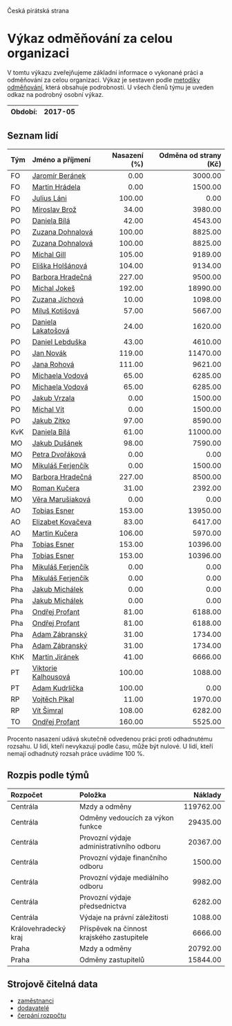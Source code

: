 Česká pirátská strana

Výkaz odměňování za celou organizaci
===========================

V tomtu výkazu zveřejňujeme základní informace o vykonané práci a odměňování
za celou organizaci. Výkaz je sestaven podle [metodiky odměňování][metodika],
která obsahuje podrobnosti. U všech členů týmu je uveden odkaz na podrobný osobní výkaz.

Období:                  | 2017-05
-----------------------  | --------------------


Seznam lidí
--------------

| Tým   | Jméno a příjmení                                                  |   Nasazení (%) |   Odměna od strany (Kč) |
|:------|:------------------------------------------------------------------|---------------:|------------------------:|
| FO    | [Jaromír Beránek](../../tymy/FO/2017/05/jaromir-beranek/)         |           0.00 |                 3000.00 |
| FO    | [Martin Hrádela](../../tymy/FO/2017/05/martin-hradela/)           |           0.00 |                 1500.00 |
| FO    | [Julius Láni](../../tymy/FO/2017/05/julius-lani/)                 |         100.00 |                    0.00 |
| PO    | [Miroslav Brož](../../tymy/PO/2017/05/miroslav-broz/)             |          34.00 |                 3980.00 |
| PO    | [Daniela Bílá](../../tymy/PO/2017/05/daniela-bila/)               |          42.00 |                 4543.00 |
| PO    | [Zuzana Dohnalová](../../tymy/PO/2017/05/zuzana-dohnalova/)       |         100.00 |                 8825.00 |
| PO    | [Zuzana Dohnalová](../../tymy/PO/2017/05/zuzana-dohnalova/)       |         100.00 |                 8825.00 |
| PO    | [Michal Gill](../../tymy/PO/2017/05/michal-gill/)                 |         105.00 |                 9189.00 |
| PO    | [Eliška Holšánová](../../tymy/PO/2017/05/eliska-holsanova/)       |         104.00 |                 9134.00 |
| PO    | [Barbora Hradečná](../../tymy/PO/2017/05/barbora-hradecna/)       |         227.00 |                 9500.00 |
| PO    | [Michal Jokeš](../../tymy/PO/2017/05/michal-jokes/)               |         192.00 |                18990.00 |
| PO    | [Zuzana Jíchová](../../tymy/PO/2017/05/zuzana-jichova/)           |          10.00 |                 1098.00 |
| PO    | [Miluš Kotišová](../../tymy/PO/2017/05/milus-kotisova/)           |          57.00 |                 5667.00 |
| PO    | [Daniela Lakatošová](../../tymy/PO/2017/05/daniela-lakatosova/)   |          24.00 |                 1620.00 |
| PO    | [Daniel Lebduška](../../tymy/PO/2017/05/daniel-lebduska/)         |          43.00 |                 4610.00 |
| PO    | [Jan Novák](../../tymy/PO/2017/05/jan-novak/)                     |         119.00 |                11470.00 |
| PO    | [Jana Rohová](../../tymy/PO/2017/05/jana-rohova/)                 |         111.00 |                 9621.00 |
| PO    | [Michaela Vodová](../../tymy/PO/2017/05/michaela-vodova/)         |          65.00 |                 6285.00 |
| PO    | [Michaela Vodová](../../tymy/PO/2017/05/michaela-vodova/)         |          65.00 |                 6285.00 |
| PO    | [Jakub Vrzala](../../tymy/PO/2017/05/jakub-vrzala/)               |           0.00 |                 1500.00 |
| PO    | [Michal Vít](../../tymy/PO/2017/05/michal-vit/)                   |           0.00 |                 1500.00 |
| PO    | [Jakub Zítko](../../tymy/PO/2017/05/jakub-zitko/)                 |          97.00 |                 8590.00 |
| KvK   | [Daniela Bílá](../../tymy/KvK/2017/05/daniela-bila/)              |          61.00 |                11000.00 |
| MO    | [Jakub Dušánek](../../tymy/MO/2017/05/jakub-dusanek/)             |          98.00 |                 7590.00 |
| MO    | [Petra Dvořáková](../../tymy/MO/2017/05/petra-dvorakova/)         |           0.00 |                    0.00 |
| MO    | [Mikuláš Ferjenčík](../../tymy/MO/2017/05/mikulas-ferjencik/)     |           0.00 |                 1500.00 |
| MO    | [Barbora Hradečná](../../tymy/MO/2017/05/barbora-hradecna/)       |         227.00 |                 8500.00 |
| MO    | [Roman Kučera](../../tymy/MO/2017/05/roman-kucera/)               |          31.00 |                 2392.00 |
| MO    | [Věra Marušiaková](../../tymy/MO/2017/05/vera-marusiakova/)       |           0.00 |                    0.00 |
| AO    | [Tobias Esner](../../tymy/AO/2017/05/tobias-esner/)               |         153.00 |                13950.00 |
| AO    | [Elizabet Kovačeva](../../tymy/AO/2017/05/elizabet-kovaceva/)     |          83.00 |                 6417.00 |
| AO    | [Martin Kučera](../../tymy/AO/2017/05/martin-kucera/)             |         106.00 |                 5970.00 |
| Pha   | [Tobias Esner](../../tymy/Pha/2017/05/tobias-esner/)              |         153.00 |                10396.00 |
| Pha   | [Tobias Esner](../../tymy/Pha/2017/05/tobias-esner/)              |         153.00 |                10396.00 |
| Pha   | [Mikuláš Ferjenčík](../../tymy/Pha/2017/05/mikulas-ferjencik/)    |           0.00 |                    0.00 |
| Pha   | [Mikuláš Ferjenčík](../../tymy/Pha/2017/05/mikulas-ferjencik/)    |           0.00 |                    0.00 |
| Pha   | [Jakub Michálek](../../tymy/Pha/2017/05/jakub-michalek/)          |           0.00 |                    0.00 |
| Pha   | [Jakub Michálek](../../tymy/Pha/2017/05/jakub-michalek/)          |           0.00 |                    0.00 |
| Pha   | [Ondřej Profant](../../tymy/Pha/2017/05/ondrej-profant/)          |          81.00 |                 6188.00 |
| Pha   | [Ondřej Profant](../../tymy/Pha/2017/05/ondrej-profant/)          |          81.00 |                 6188.00 |
| Pha   | [Adam Zábranský](../../tymy/Pha/2017/05/adam-zabransky/)          |          31.00 |                 1734.00 |
| Pha   | [Adam Zábranský](../../tymy/Pha/2017/05/adam-zabransky/)          |          31.00 |                 1734.00 |
| KhK   | [Martin Jiránek](../../tymy/KhK/2017/05/martin-jiranek/)          |          41.00 |                 6666.00 |
| PT    | [Viktorie Kalhousová](../../tymy/PT/2017/05/viktorie-kalhousova/) |         100.00 |                 1088.00 |
| PT    | [Adam Kudrlička](../../tymy/PT/2017/05/adam-kudrlicka/)           |         100.00 |                    0.00 |
| RP    | [Vojtěch Pikal](../../tymy/RP/2017/05/vojtech-pikal/)             |          11.00 |                 1970.00 |
| RP    | [Vít Šimral](../../tymy/RP/2017/05/vit-simral/)                   |         108.00 |                 6282.00 |
| TO    | [Ondřej Profant](../../tymy/TO/2017/05/ondrej-profant/)           |         160.00 |                 5525.00 |

Procento nasazení udává skutečně odvedenou práci proti odhadnutému rozsahu. 
U lidí, kteří nevykazují podle času, může být nulové. U lidí, kteří nemají odhadnutý rozsah
práce uvádíme 100 %.

Rozpis podle týmů
-----------------

| Rozpočet             | Položka                                    |   Náklady |
|:---------------------|:-------------------------------------------|----------:|
| Centrála             | Mzdy a odměny                              | 119762.00 |
| Centrála             | Odměny vedoucích za výkon funkce           |  29435.00 |
| Centrála             | Provozní výdaje administrativního odboru   |  20367.00 |
| Centrála             | Provozní výdaje finančního odboru          |   1500.00 |
| Centrála             | Provozní výdaje mediálního odboru          |   9982.00 |
| Centrála             | Provozní výdaje předsednictva              |   6282.00 |
| Centrála             | Výdaje na právní záležitosti               |   1088.00 |
| Královehradecký kraj | Příspěvek na činnost krajského zastupitele |   6666.00 |
| Praha                | Mzdy a odměny                              |  20792.00 |
| Praha                | Odměny zastupitelů                         |  15844.00 |

Strojově čitelná data
-------------------

* [zaměstnanci](zamestnanci.tsv)
* [dodavatelé](dodavatele.tsv)
* [čerpání rozpočtu](cerpani_rozpoctu.tsv)

[metodika]: https://redmine.pirati.cz/projects/po/wiki/Odmenovani
